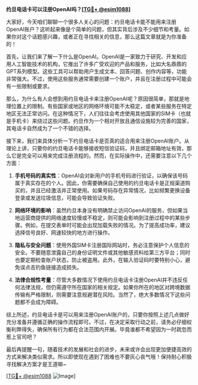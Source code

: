 **约旦电话卡可以注册OpenAI吗？[[TG💪+ @esim1088](https://t.me/s/esim1088)]**

大家好，今天咱们聊聊一个很多人关心的问题：约旦电话卡能不能用来注册OpenAI账户？这听起来像是个简单的问题，但其实背后涉及不少细节和考量。如果你对这个话题感兴趣，或者正在寻找相关的信息，那么这篇文章就是为你准备的！

首先，让我们来了解一下什么是OpenAI。OpenAI是一家致力于研究、开发和应用人工智能技术的机构，它推出了许多广受欢迎的产品和服务，比如大名鼎鼎的GPT系列模型。这些工具可以帮助用户生成文本、回答问题、创作内容等，功能非常强大。不过，使用这些服务通常需要创建一个账户，并且在注册过程中可能会有一些限制或要求。

那么，为什么有人会想到用约旦电话卡来注册OpenAI呢？原因很简单，那就是地理位置上的限制。有些国家或地区的网络环境可能不太稳定，或者某些服务在特定地区无法正常访问。在这种情况下，人们往往会考虑使用其他国家的SIM卡（也就是手机卡）来绕过这些问题。约旦作为一个相对开放且通信设施较为完善的国家，其电话卡自然成为了一个不错的选择。

接下来，我们来具体分析一下约旦电话卡是否真的适合用来注册OpenAI账户。从理论上讲，只要你的约旦电话卡能够接收短信验证码，并且绑定邮箱地址有效，那么它是完全可以用来完成注册流程的。然而，在实际操作中，还需要注意以下几个方面：

1. **手机号码的真实性**：OpenAI会对新用户的手机号码进行验证，以确保该号码属于真实存在的个人。因此，你需要确保自己使用的约旦电话卡是正规渠道购买的，并且已经激活并正常使用。如果号码存在异常情况，比如频繁更换设备登录或发送垃圾信息，可能会导致验证失败。

2. **网络环境的影响**：虽然约旦本身没有明确禁止访问OpenAI的服务，但如果当地运营商提供的网络速度较慢或不稳定，则可能会影响到注册过程中的某些步骤。例如，在提交表单时可能会出现加载失败的情况。为了提高成功率，建议选择信号良好、网速较快的地方进行操作。

3. **隐私与安全问题**：使用外国SIM卡注册国际网站时，务必注意保护个人信息的安全。不要随意泄露自己的身份证明文件或其他敏感资料给第三方平台；同时也要定期检查账户状态，防止被盗用。此外，在输入验证码时要特别小心，避免误点击钓鱼链接造成损失。

4. **法律合规性考量**：尽管大多数情况下使用约旦电话卡注册OpenAI并不违反任何法律法规，但仍需遵守所在国家的相关规定。如果你所在的地区对跨境数据传输有严格限制，则需要注意规避潜在风险。当然了，绝大多数情况下这些问题都不会成为障碍。

综上所述，约旦电话卡是可以用来注册OpenAI账户的，只要你按照上述几点做好充分准备并遵循正确的操作流程即可。不过，在决定采取行动之前，请务必仔细权衡利弊得失，确保所有行为都在合法范围内开展。毕竟谁都不希望因为一时疏忽而惹上官司吧？

最后再提醒一句，随着技术的发展和社会的进步，未来或许会出现更加便捷高效的方式来解决类似需求。所以即使现在遇到了困难也不要灰心丧气哦！保持耐心积极寻找解决方案才是王道嘛~

[[TG💪+ @esim1088](https://t.me/s/esim1088) ![Image](https://i.postimg.cc/4NQfJmqS/Snipaste-2025-05-13-00-14-12.png)]
